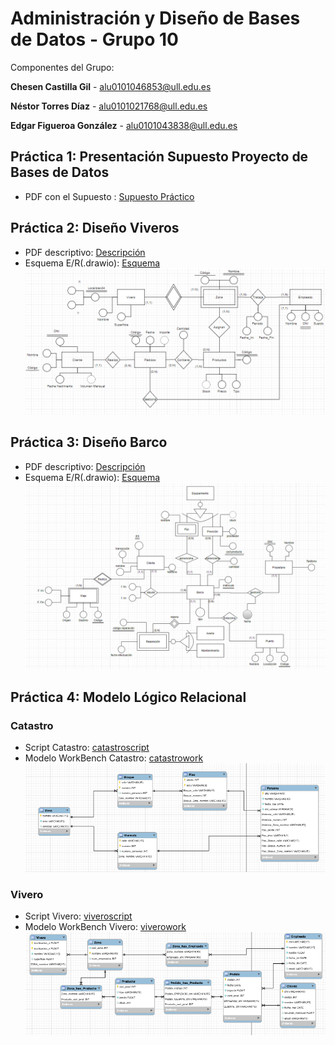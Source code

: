 # Administración y Diseño de Bases de Datos - Grupo 10
Componentes del Grupo:

 **Chesen Castilla Gil** - alu0101046853@ull.edu.es

 **Néstor Torres Díaz** - alu0101021768@ull.edu.es
 
 **Edgar Figueroa González** - alu0101043838@ull.edu.es

## Práctica 1: Presentación Supuesto Proyecto de Bases de Datos

- PDF con el Supuesto : [Supuesto Práctico](/documentos/supuesto.pdf)

## Práctica 2: Diseño Viveros

- PDF descriptivo: [Descripción](/documentos/viveros.pdf)
- Esquema E/R(.drawio): [Esquema](/pract02/viveros.drawio)
![imágenio](/pract02/vivero.png)

## Práctica 3: Diseño Barco

- PDF descriptivo: [Descripción](/documentos/barco.pdf)
- Esquema E/R(.drawio): [Esquema](/pract03/barco.drawio)
![imagenbarco](/pract03/barco.png)

## Práctica 4: Modelo Lógico Relacional

### Catastro

- Script Catastro: [catastroscript](/pract04/SQL_SCRIPT_CATASTRO.sql)
- Modelo WorkBench Catastro: [catastrowork](/pract04/)
![imagencatastro](/pract04/catastro.png)

### Vivero

- Script Vivero: [viveroscript](/pract04/) 
- Modelo WorkBench Vivero: [viverowork](/pract04/) 
![imagenviveros](/pract04/viveros.png)



